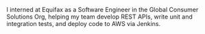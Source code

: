 I interned at Equifax as a Software Engineer in the Global Consumer Solutions Org, helping my team develop REST APIs, write unit and integration tests, and deploy code to AWS via Jenkins.